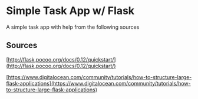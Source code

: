 # Simple Task App w/ Flask

A simple task app with help from the following sources

## Sources
[http://flask.pocoo.org/docs/0.12/quickstart/](http://flask.pocoo.org/docs/0.12/quickstart/)

[https://www.digitalocean.com/community/tutorials/how-to-structure-large-flask-applications](https://www.digitalocean.com/community/tutorials/how-to-structure-large-flask-applications)

